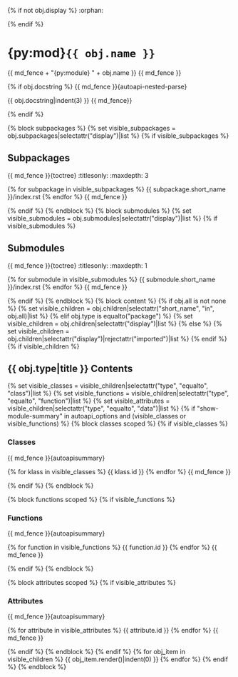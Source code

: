 {% if not obj.display %}
:orphan:

{% endif %}
# {py:mod}`{{ obj.name }}`

{{ md_fence + "{py:module} " + obj.name }}
{{ md_fence }}

{% if obj.docstring %}
{{ md_fence }}{autoapi-nested-parse}

   {{ obj.docstring|indent(3) }}
{{ md_fence}}

{% endif %}

{% block subpackages %}
{% set visible_subpackages = obj.subpackages|selectattr("display")|list %}
{% if visible_subpackages %}
## Subpackages
{{ md_fence }}{toctree}
   :titlesonly:
   :maxdepth: 3

{% for subpackage in visible_subpackages %}
   {{ subpackage.short_name }}/index.rst
{% endfor %}
{{ md_fence }}

{% endif %}
{% endblock %}
{% block submodules %}
{% set visible_submodules = obj.submodules|selectattr("display")|list %}
{% if visible_submodules %}
## Submodules
{{ md_fence }}{toctree}
   :titlesonly:
   :maxdepth: 1

{% for submodule in visible_submodules %}
   {{ submodule.short_name }}/index.rst
{% endfor %}
{{ md_fence }}


{% endif %}
{% endblock %}
{% block content %}
{% if obj.all is not none %}
{% set visible_children = obj.children|selectattr("short_name", "in", obj.all)|list %}
{% elif obj.type is equalto("package") %}
{% set visible_children = obj.children|selectattr("display")|list %}
{% else %}
{% set visible_children = obj.children|selectattr("display")|rejectattr("imported")|list %}
{% endif %}
{% if visible_children %}
## {{ obj.type|title }} Contents

{% set visible_classes = visible_children|selectattr("type", "equalto", "class")|list %}
{% set visible_functions = visible_children|selectattr("type", "equalto", "function")|list %}
{% set visible_attributes = visible_children|selectattr("type", "equalto", "data")|list %}
{% if "show-module-summary" in autoapi_options and (visible_classes or visible_functions) %}
{% block classes scoped %}
{% if visible_classes %}
### Classes

{{ md_fence }}{autoapisummary}

{% for klass in visible_classes %}
   {{ klass.id }}
{% endfor %}
{{ md_fence }}


{% endif %}
{% endblock %}

{% block functions scoped %}
{% if visible_functions %}
### Functions

{{ md_fence }}{autoapisummary}

{% for function in visible_functions %}
   {{ function.id }}
{% endfor %}
{{ md_fence }}


{% endif %}
{% endblock %}

{% block attributes scoped %}
{% if visible_attributes %}
### Attributes

{{ md_fence }}{autoapisummary}

{% for attribute in visible_attributes %}
   {{ attribute.id }}
{% endfor %}
{{ md_fence }}


{% endif %}
{% endblock %}
{% endif %}
{% for obj_item in visible_children %}
{{ obj_item.render()|indent(0) }}
{% endfor %}
{% endif %}
{% endblock %}
